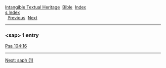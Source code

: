 [Intangible Textual Heritage](../../index)  [Bible](../index) 
[Index](index)   
[s Index](_s_)  
  [Previous](c09775)  [Next](c09777) 

------------------------------------------------------------------------

### &lt;sap&gt; 1 entry

[Psa 104:16](../kjv/psa104.htm#016)  

------------------------------------------------------------------------

[Next: saph (1)](c09777)
